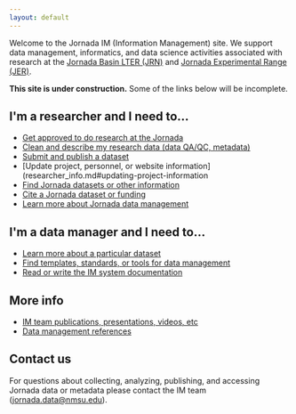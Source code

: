 ```yaml
---
layout: default
---
```


Welcome to the Jornada IM (Information Management) site. We support data management, informatics, and data science activities associated with research at the [Jornada Basin LTER (JRN)](https://lter.jornada.nmsu.edu) and [Jornada Experimental Range (JER)](https://jornada.nmsu.edu).

**This site is under construction.** Some of the links below will be incomplete.

## I'm a researcher and I need to...

* [Get approved to do research at the Jornada](researcher_info.md#research-approval-and-policies)
* [Clean and describe my research data (data QA/QC, metadata)](researcher_info.md#cleaning-and-describing-data)
* [Submit and publish a dataset](researcher_info.md#publishing-datasets)
* [Update project, personnel, or website information](researcher_info.md#updating-project-information
* [Find Jornada datasets or other information](researcher_info.md#jornada-data-discovery)
* [Cite a Jornada dataset or funding](researcher_info.md#citing-the-jornada)
* [Learn more about Jornada data management](researcher_info.md#learn-more-about-jornada-data-management)

## I'm a data manager and I need to...

* [Learn more about a particular dataset](im_info.md#dataset-tracking)
* [Find templates, standards, or tools for data management](im_info.md#data-management-resources)
* [Read or write the IM system documentation](https://jornada-im.github.io/documentation)

## More info

* [IM team publications, presentations, videos, etc](im_pubs.md)
* [Data management references](refs_and_links.md)

## Contact us

For questions about collecting, analyzing, publishing, and accessing Jornada data or metadata please contact the IM team (<jornada.data@nmsu.edu>).


